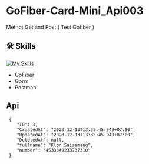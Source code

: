 # GoFiber-Card-Mini_Api003
Methot Get and Post ( Test Gofiber )

## 🛠 Skills
[![My Skills](https://skillicons.dev/icons?i=go,postman)](https://skillicons.dev)
- GoFiber
- Gorm
- Postman

## Api 

```
 {
    "ID": 3,
    "CreatedAt": "2023-12-13T13:35:45.949+07:00",
    "UpdatedAt": "2023-12-13T13:35:45.949+07:00",
    "DeletedAt": null,
    "fullname": "Klon Saisamang",
    "number": "4533349233737310"
 }

```